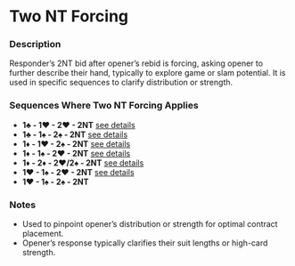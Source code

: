 # Two NT Forcing

### Description

Responder’s 2NT bid after opener’s rebid is forcing, asking opener to further describe their hand, typically to explore game or slam potential. It is used in specific sequences to clarify distribution or strength.

### Sequences Where Two NT Forcing Applies
- **1♣ - 1♥ - 2♥ - 2NT** [see details](../openings/one-club.md#responder-rebids-1c-1h-2h)
- **1♣ - 1♠ - 2♠ - 2NT** [see details](../openings/one-club.md#responder-rebids-1c-1s-2s)
- **1♦ - 1♥ - 2♠ - 2NT** [see details](../openings/one-diamond.md#responder-rebids-1d-1h-2s)
- **1♦ - 1♠ - 2♥ - 2NT** [see details](../openings/one-diamond.md#responder-rebids-1d-1s-2h)
- **1♦ - 2♦ - 2♥/2♠ - 2NT** [see details](../openings/one-diamond.md#responder-rebids-1d-2d-2h-or-1d-2d-2s)
- **1♥ - 1♠ - 2♥ - 2NT** [see details](../openings/one-heart.md#responder-rebids-1h-1s-2h)
- **1♥ - 1♠ - 2♠ - 2NT** 

### Notes
- Used to pinpoint opener’s distribution or strength for optimal contract placement.
- Opener’s response typically clarifies their suit lengths or high-card strength.